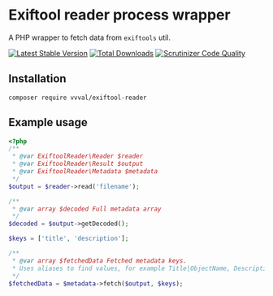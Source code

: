 # Exiftool reader process wrapper
A PHP wrapper to fetch data from `exiftools` util.

[![Latest Stable Version](https://poser.pugx.org/vvval/exiftool-reader/v/stable)](https://packagist.org/packages/vvval/exiftool-reader) 
[![Total Downloads](https://poser.pugx.org/vvval/exiftool-reader/downloads)](https://packagist.org/packages/vvval/exiftool-reader) 
[![Scrutinizer Code Quality](https://scrutinizer-ci.com/g/vvval/exiftool-reader/badges/quality-score.png)](https://scrutinizer-ci.com/g/vvval/exiftool-reader) 

## Installation
```
composer require vvval/exiftool-reader
```

## Example usage
```php
<?php
/**
 * @var ExiftoolReader\Reader $reader
 * @var ExiftoolReader\Result $output
 * @var ExiftoolReader\Metadata $metadata
 */
$output = $reader->read('filename');

/**
 * @var array $decoded Full metadata array
 */
$decoded = $output->getDecoded();

$keys = ['title', 'description'];

/**
 * @var array $fetchedData Fetched metadata keys.
 * Uses aliases to find values, for example Title|ObjectName, Description|Caption-Abstract|ImageDescription, etc.
 */
$fetchedData = $metadata->fetch($output, $keys);
```